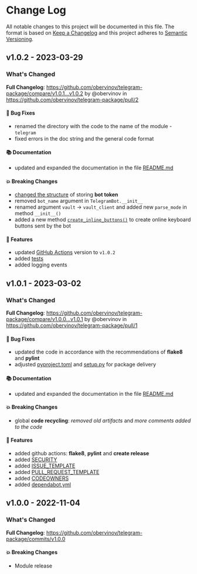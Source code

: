 # Change Log
All notable changes to this project will be documented in this file.
The format is based on [Keep a Changelog](http://keepachangelog.com/) and this project adheres to [Semantic Versioning](http://semver.org/).



## v1.0.2 - 2023-03-29
### What's Changed
**Full Changelog**: https://github.com/obervinov/telegram-package/compare/v1.0.1...v1.0.2 by @obervinov in https://github.com/obervinov/telegram-package/pull/2
#### 🐛 Bug Fixes
* renamed the directory with the code to the name of the module - `telegram`
* fixed errors in the doc string and the general code format
#### 📚 Documentation
* updated and expanded the documentation in the file [README.md](https://github.com/obervinov/telegram-package/blob/v1.0.2/README.md)
#### 💥 Breaking Changes
* [changed the structure](https://github.com/obervinov/telegram-package/tree/v1.0.2#-data-structure-in-vault) of storing **bot token**
* removed `bot_name` argument in `TelegramBot.__init__`
* renamed argument `vault` -> `vault_client` and added new `parse_mode` in method `__init__()`
* added a new method [`create_inline_buttons()`](https://github.com/obervinov/telegram-package/blob/v1.0.2/telegram/telegram.py#L40) to create online keyboard buttons sent by the bot
#### 🚀 Features
* updated [GitHub Actions](https://github.com/obervinov/_templates/tree/v1.0.2) version to `v1.0.2`
* added [tests](https://github.com/obervinov/telegram-package/tree/v1.0.2/tests)
* added logging events



## v1.0.1 - 2023-03-02
### What's Changed
**Full Changelog**: https://github.com/obervinov/telegram-package/compare/v1.0.0...v1.0.1 by @obervinov in https://github.com/obervinov/telegram-package/pull/1
#### 🐛 Bug Fixes
* updated the code in accordance with the recommendations of **flake8** and **pylint**
* adjusted [pyproject.toml](https://github.com/obervinov/telegram-package/blob/main/pyproject.toml) and [setup.py](https://github.com/obervinov/telegram-package/blob/main/setup.py) for package delivery
#### 📚 Documentation
* updated and expanded the documentation in the file [README.md](https://github.com/obervinov/telegram-package/blob/main/README.md)
#### 💥 Breaking Changes
* global **code recycling**: _removed old artifacts_ and _more comments added to the code_
#### 🚀 Features
* added github actions: **flake8**, **pylint** and **create release**
* added [SECURITY](https://github.com/obervinov/telegram-package/blob/main/SECURITY.md)
* added [ISSUE_TEMPLATE](https://github.com/obervinov/telegram-package/tree/main/.github/ISSUE_TEMPLATE)
* added [PULL_REQUEST_TEMPLATE](https://github.com/obervinov/telegram-package/tree/main/.github/PULL_REQUEST_TEMPLATE)
* added [CODEOWNERS](https://github.com/obervinov/telegram-package/tree/main/.github/CODEOWNERS)
* added [dependabot.yml](https://github.com/obervinov/telegram-package/tree/main/.github/dependabot.yml)



## v1.0.0 - 2022-11-04
### What's Changed
**Full Changelog**: https://github.com/obervinov/telegram-package/commits/v1.0.0
#### 💥 Breaking Changes
* Module release
